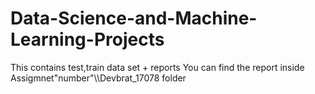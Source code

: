 # Data-Science-and-Machine-Learning-Projects
This contains test,train data set + reports
You can find the report inside Assigmnet"number"\\\Devbrat_17078  folder
